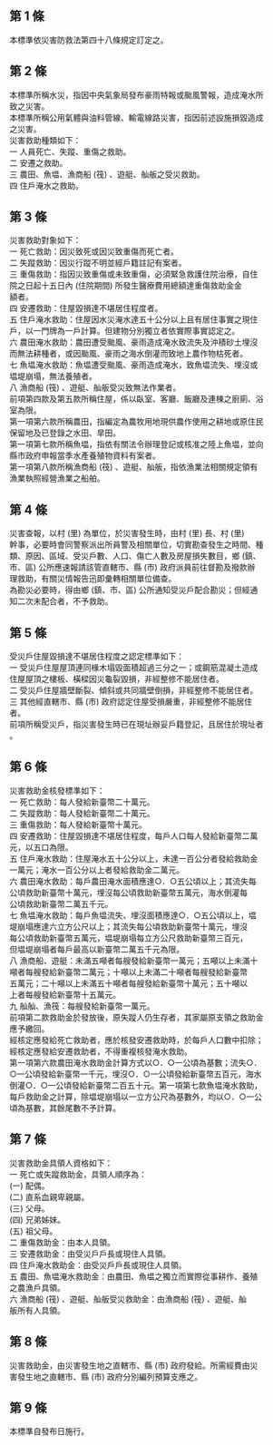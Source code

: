 第 1 條
-------
本標準依災害防救法第四十八條規定訂定之。

第 2 條
-------
本標準所稱水災，指因中央氣象局發布豪雨特報或颱風警報，造成淹水所  
致之災害。  
本標準所稱公用氣體與油料管線、輸電線路災害，指因前述設施損毀造成  
之災害。  
災害救助種類如下：  
一  人員死亡、失蹤、重傷之救助。  
二  安遷之救助。  
三  農田、魚塭、漁商船 (筏) 、遊艇、舢舨之受災救助。  
四  住戶淹水之救助。

第 3 條
-------
災害救助對象如下：  
一  死亡救助：因災致死或因災致重傷而死亡者。  
二  失蹤救助：因災行蹤不明並經戶籍註記有案者。  
三  重傷救助：指因災致重傷或未致重傷，必須緊急救護住院治療，自住  
    院之日起十五日內 (住院期間) 所發生醫療費用總額達重傷救助金金  
    額者。  
四  安遷救助：住屋毀損達不堪居住程度者。  
五  住戶淹水救助：住屋因水災淹水達五十公分以上且有居住事實之現住  
    戶，以一門牌為一戶計算。但建物分別獨立者依實際事實認定之。  
六  農田淹水救助：農田遭受颱風、豪雨造成淹水致流失及沖積砂土埋沒  
    而無法耕種者，或因颱風、豪雨之海水倒灌而致地上農作物枯死者。  
七  魚塭淹水救助：魚塭遭受颱風、豪雨造成淹水，致魚塭流失、埋沒或  
    塭堤崩塌，無法養殖者。  
八  漁商船 (筏) 、遊艇、舢舨受災致無法作業者。  
前項第四款及第五款所稱住屋，係以臥室、客廳、飯廳及連棟之廚廁、浴  
室為限。  
第一項第六款所稱農田，指編定為農牧用地現供農作使用之耕地或原住民  
保留地及已登錄之水田、旱田。  
第一項第七款所稱魚塭，指依有關法令辦理登記或核准之陸上魚塭，並向  
縣市政府申報當季水產養殖物資料有案者。  
第一項第八款所稱漁商船 (筏) 、遊艇、舢舨，指依漁業法相關規定領有  
漁業執照經營漁業之船舶。

第 4 條
-------
災害查報，以村 (里) 為單位，於災害發生時，由村 (里) 長、村 (里)  
幹事，必要時會同警察派出所員警及相關單位，切實勘查發生之時間、種  
類、原因、區域、受災戶數、人口、傷亡人數及房屋損失數目，鄉 (鎮、  
市、區) 公所應速報請該管直轄市、縣 (市) 政府派員前往督勘及撥款辦  
理救助，有關災情報告迅即彙轉相關單位備查。  
為勘災必要時，得由鄉 (鎮、市、區) 公所通知受災戶配合勘災；但經通  
知二次未配合者，不予救助。

第 5 條
-------
受災戶住屋毀損達不堪居住程度之認定標準如下：  
一  受災戶住屋屋頂連同椽木塌毀面積超過三分之一；或鋼筋混凝土造成  
    住屋屋頂之樓板、橫樑因災龜裂毀損，非經整修不能居住者。  
二  受災戶住屋牆壁斷裂、傾斜或共同牆壁倒損，非經整修不能居住者。  
三  其他經直轄市、縣 (市) 政府認定住屋受損嚴重，非經整修不能居住  
    者。  
前項所稱受災戶，指災害發生時已在現址辦妥戶籍登記，且居住於現址者  
。

第 6 條
-------
災害救助金核發標準如下：  
一  死亡救助：每人發給新臺幣二十萬元。  
二  失蹤救助：每人發給新臺幣二十萬元。  
三  重傷救助：每人發給新臺幣十萬元。  
四  安遷救助：住屋毀損達不堪居住程度，每戶人口每人發給新臺幣二萬  
    元，以五口為限。  
五  住戶淹水救助：住屋淹水五十公分以上，未達一百公分者發給救助金  
    一萬元；淹水一百公分以上者發給救助金二萬元。  
六  農田淹水救助：每戶農田淹水面積應達○．○五公頃以上；其流失每  
    公頃救助新臺幣十萬元，埋沒每公頃救助新臺幣五萬元，海水倒灌每  
    公頃救助新臺幣二萬五千元。  
七  魚塭淹水救助：每戶魚塭流失、埋沒面積應達○．○五公頃以上，塭  
    堤崩塌應達六立方公尺以上；其流失每公頃救助新臺幣十萬元，埋沒  
    每公頃救助新臺幣五萬元，塭堤崩塌每立方公尺救助新臺幣三百元，  
    但塭堤崩塌者每戶最高以新臺幣二萬五千元為限。  
八  漁商船、遊艇：未滿五噸者每艘發給新臺幣一萬元；五噸以上未滿十  
    噸者每艘發給新臺幣二萬元；十噸以上未滿二十噸者每艘發給新臺幣  
    五萬元；二十噸以上未滿五十噸者每艘發給新臺幣十萬元；五十噸以  
    上者每艘發給新臺幣十五萬元。  
九  舢舢、漁筏：每艘發給新臺幣一萬元。  
前項第二款救助金於發放後，原失蹤人仍生存者，其家屬原支領之救助金  
應予繳回。  
經核定應發給死亡救助者，應於核發安遷救助時，於每戶人口數中扣除；  
經核定應發給安遷救助者，不得重複核發淹水救助。  
第一項第六款農田淹水救助金計算方式以○．○一公頃為基數；流失○．  
○一公頃發給新臺幣一千元，埋沒○．○一公頃發給新臺幣五百元，海水  
倒灌○．○一公頃發給新臺幣二百五十元。第一項第七款魚塭淹水救助，  
每戶救助金之計算，除塭堤崩塌以一立方公尺為基數外，均以○．○一公  
頃為基數，其餘尾數不予計算。

第 7 條
-------
災害救助金具領人資格如下：  
一  死亡或失蹤救助金，具領人順序為：  
 (一) 配偶。  
 (二) 直系血親卑親屬。  
 (三) 父母。  
 (四) 兄弟姊妹。  
 (五) 祖父母。  
二  重傷救助金：由本人具領。  
三  安遷救助金：由受災戶戶長或現住人具領。  
四  住戶淹水救助金：由受災戶戶長或現住人具領。  
五  農田、魚塭淹水救助金：由農田、魚塭之獨立而實際從事耕作、養殖  
    之農漁戶具領。  
六  漁商船 (筏) 、遊艇、舢舨受災救助金：由漁商船 (筏) 、遊艇、舢  
    舨所有人具領。

第 8 條
-------
災害救助金，由災害發生地之直轄市、縣 (市) 政府發給。所需經費由災  
害發生地之直轄市、縣 (市) 政府分別編列預算支應之。

第 9 條
-------
本標準自發布日施行。

